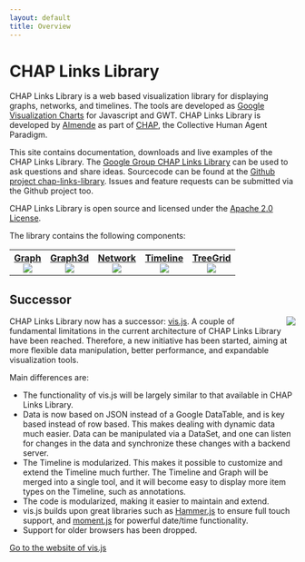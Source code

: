 ```yaml
---
layout: default
title: Overview
---
```


# CHAP Links Library

CHAP Links Library is a web based visualization library for displaying graphs, 
networks, and timelines. 
The tools are developed as 
[Google Visualization Charts](https://developers.google.com/chart/interactive/docs/gallery) 
for Javascript and GWT. 
CHAP Links Library is developed by [Almende](http://almende.com) as part of 
[CHAP](http://chap.almende.com), the Collective Human Agent Paradigm.

This site contains documentation, downloads and live examples of the CHAP Links Library.
The [Google Group CHAP Links Library](https://groups.google.com/d/forum/chap-links-library)
can be used to ask questions and share ideas.
Sourcecode can be found at the 
[Github project chap-links-library](https://github.com/almende/chap-links-library).
Issues and feature requests can be submitted via the Github project too.

CHAP Links Library is open source and licensed under the
[Apache 2.0 License](http://www.apache.org/licenses/LICENSE-2.0).

The library contains the following components:

<table width="100%">
  <tr>
    <th>
      <a href="graph.html">
        Graph<br>
        <img src="js/graph/doc/graph120x60.png" class="thumb">
      </a>
    </th>
    <th>
      <a href="graph3d.html">
        Graph3d<br>
        <img src="js/graph3d/doc/graph3d120x60.png" class="thumb">
      </a>
    </th>
    <th>
      <a href="network.html">
        Network<br>
        <img src="js/network/doc/network120x60.png" class="thumb">
      </a>
    </th>
    <th>
      <a href="timeline.html">
        Timeline<br>
        <img src="js/timeline/doc/timeline120x60.png" class="thumb">
      </a>
    </th>
    <th>
      <a href="treegrid.html">
        TreeGrid<br>
        <img src="js/treegrid/doc/treegrid120x60.png" class="thumb">
      </a>
    </th>
  </tr>
</table>


## Successor

<a href="http://visjs.org">
  <img src="http://visjs.org/img/logo/vis128.png" style="float: right; padding-left: 10px;">
</a>

CHAP Links Library now has a successor: [vis.js](http://visjs.org).
A couple of fundamental limitations in the current architecture of CHAP Links 
Library have been reached. Therefore, a new initiative has been started,
aiming at more flexible data manipulation, better performance, and expandable 
visualization tools.

Main differences are:

- The functionality of vis.js will be largely similar to that available in
  CHAP Links Library.
- Data is now based on JSON instead of a Google DataTable, and is key based
  instead of row based. This makes dealing with dynamic data much easier.
  Data can be manipulated via a DataSet, and one can listen for changes in the
  data and synchronize these changes with a backend server.
- The Timeline is modularized. This makes it possible to customize and extend
  the Timeline much further. The Timeline and Graph will be merged into a single 
  tool, and it will become easy to display more item types on the Timeline,
  such as annotations.
- The code is modularized, making it easier to maintain and extend.
- vis.js builds upon great libraries such as [Hammer.js](http://eightmedia.github.io/hammer.js/)
  to ensure full touch support, and [moment.js](http://momentjs.com/) for powerful
  date/time functionality.
- Support for older browsers has been dropped.

[Go to the website of vis.js](http://visjs.org)
